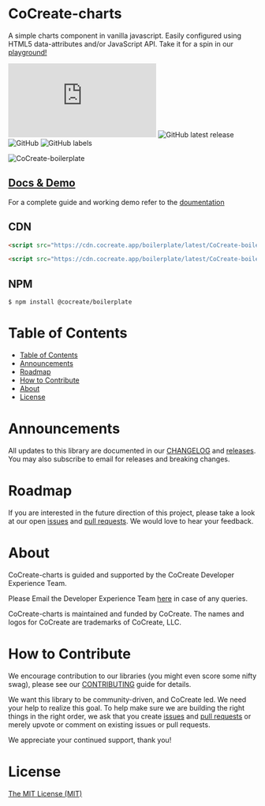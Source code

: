 # CoCreate-charts
A simple charts component in vanilla javascript. Easily configured using HTML5 data-attributes and/or JavaScript API. Take it for a spin in our [playground!](https://cocreate.app/docs/charts)

![GitHub file size in bytes](https://img.shields.io/github/size/CoCreate-app/CoCreate-charts/dist/CoCreate-charts.min.js?label=minified%20size&style=for-the-badge) 
![GitHub latest release](https://img.shields.io/github/v/release/CoCreate-app/CoCreate-charts?style=for-the-badge)
![GitHub](https://img.shields.io/github/license/CoCreate-app/CoCreate-charts?style=for-the-badge) 
![GitHub labels](https://img.shields.io/github/labels/CoCreate-app/CoCreate-charts/help%20wanted?style=for-the-badge)

![CoCreate-boilerplate](https://cdn.cocreate.app/docs/CoCreate-boilerplate.gif)

## [Docs & Demo](https://cocreate.app/docs/charts)

For a complete guide and working demo refer to the [doumentation](https://cocreate.app/docs/boilerplate)

## CDN
```html
<script src="https://cdn.cocreate.app/boilerplate/latest/CoCreate-boilerplate.min.js"></script>
```
```html
<script src="https://cdn.cocreate.app/boilerplate/latest/CoCreate-boilerplate.min.css"></script>
```

## NPM
```shell
$ npm install @cocreate/boilerplate
```

# Table of Contents

- [Table of Contents](#table-of-contents)
- [Announcements](#announcements)
- [Roadmap](#roadmap)
- [How to Contribute](#how-to-contribute)
- [About](#about)
- [License](#license)

<a name="announcements"></a>
# Announcements

All updates to this library are documented in our [CHANGELOG](https://github.com/CoCreate-app/CoCreate-charts/blob/master/CHANGELOG.md) and [releases](https://github.com/CoCreate-app/CoCreate-charts/releases). You may also subscribe to email for releases and breaking changes. 

<a name="roadmap"></a>
# Roadmap

If you are interested in the future direction of this project, please take a look at our open [issues](https://github.com/CoCreate-app/CoCreate-charts/issues) and [pull requests](https://github.com/CoCreate-app/CoCreate-charts/pulls). We would love to hear your feedback.


<a name="about"></a>
# About

CoCreate-charts is guided and supported by the CoCreate Developer Experience Team.

Please Email the Developer Experience Team [here](mailto:develop@cocreate.app) in case of any queries.

CoCreate-charts is maintained and funded by CoCreate. The names and logos for CoCreate are trademarks of CoCreate, LLC.

<a name="contribute"></a>
# How to Contribute

We encourage contribution to our libraries (you might even score some nifty swag), please see our [CONTRIBUTING](https://github.com/CoCreate-app/CoCreate-charts/blob/master/CONTRIBUTING.md) guide for details.

We want this library to be community-driven, and CoCreate led. We need your help to realize this goal. To help make sure we are building the right things in the right order, we ask that you create [issues](https://github.com/CoCreate-app/CoCreate-boilerplate/issues) and [pull requests](https://github.com/CoCreate-app/CoCreate-boilerplate/pulls) or merely upvote or comment on existing issues or pull requests.

We appreciate your continued support, thank you!

# License
[The MIT License (MIT)](https://github.com/CoCreate-app/CoCreate-charts/blob/master/LICENSE)

